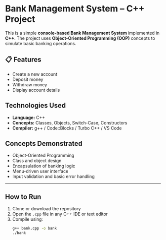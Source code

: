 
# Bank Management System – C++ Project

This is a simple **console-based Bank Management System** implemented in **C++**. The project uses **Object-Oriented Programming (OOP)** concepts to simulate basic banking operations.
## 📋 Features

- Create a new account  
-  Deposit money  
-  Withdraw money  
-  Display account details  

##  Technologies Used

- **Language:** C++
- **Concepts:** Classes, Objects, Switch-Case, Constructors
- **Compiler:** g++ / Code::Blocks / Turbo C++ / VS Code

##  Concepts Demonstrated

- Object-Oriented Programming  
- Class and object design  
- Encapsulation of banking logic  
- Menu-driven user interface  
- Input validation and basic error handling  

---

## How to Run

1. Clone or download the repository
2. Open the `.cpp` file in any C++ IDE or text editor
3. Compile using:
   ```bash
   g++ bank.cpp -o bank
   ./bank
